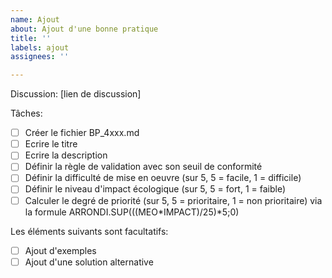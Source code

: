 ```yaml
---
name: Ajout
about: Ajout d'une bonne pratique
title: ''
labels: ajout
assignees: ''

---
```


Discussion: [lien de discussion]

Tâches:

- [ ] Créer le fichier BP_4xxx.md 
- [ ] Ecrire le titre
- [ ] Ecrire la description
- [ ] Définir la règle de validation avec son seuil de conformité
- [ ] Définir la difficulté de mise en oeuvre (sur 5, 5 = facile, 1 = difficile)
- [ ] Définir le niveau d'impact écologique (sur 5, 5 = fort, 1 = faible)
- [ ] Calculer le degré de priorité (sur 5, 5 = prioritaire, 1 = non prioritaire) via la formule ARRONDI.SUP(((MEO*IMPACT)/25)*5;0)

Les éléments suivants sont facultatifs:

- [ ] Ajout d'exemples
- [ ] Ajout d'une solution alternative
